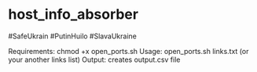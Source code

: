 # host_info_absorber
#SafeUkrain #PutinHuilo #SlavaUkraine

Requirements:
  chmod +x open_ports.sh
Usage: open_ports.sh links.txt (or your another links list)
Output: creates output.csv file
